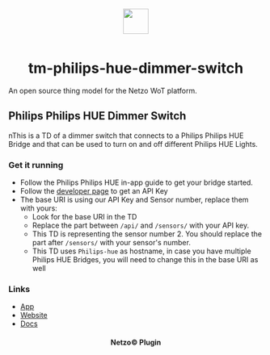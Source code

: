 <div align="center">
  <a href="https://netzo.io" target="_blank" >
    <img height="50" src="https://raw.githubusercontent.com/netzoio/plugins/main/plugins/thing-models/tm-philips-hue-dimmer-switch/src/assets/icon.svg" style="margin: 12px 0px" />
  </a>

  <h1>tm-philips-hue-dimmer-switch</h1>
</div>

An open source thing model for the Netzo WoT platform.

## Philips Philips HUE Dimmer Switch

nThis is a TD of a dimmer switch that connects to a Philips Philips HUE Bridge and that can be used to turn on and off different Philips HUE Lights.

### Get it running

- Follow the Philips Philips HUE in-app guide to get your bridge started.
- Follow the [developer page](https://developers.meethue.com/develop/get-started-2/) to get an API Key
- The base URI is using our API Key and Sensor number, replace them with yours:
  - Look for the base URI in the TD
  - Replace the part between `/api/` and `/sensors/` with your API key.
  - This TD is representing the sensor number 2. You should replace the part after `/sensors/` with your sensor's number.
  - This TD uses `Philips-hue` as hostname, in case you have multiple Philips HUE Bridges, you will need to change this in the base URI as well

### Links

- [App](https://app.netzo.io)
- [Website](https://netzo.io)
- [Docs](https://docs.netzo.io)

<div align="center">
  <h4>Netzo© Plugin</h4>
</div>
